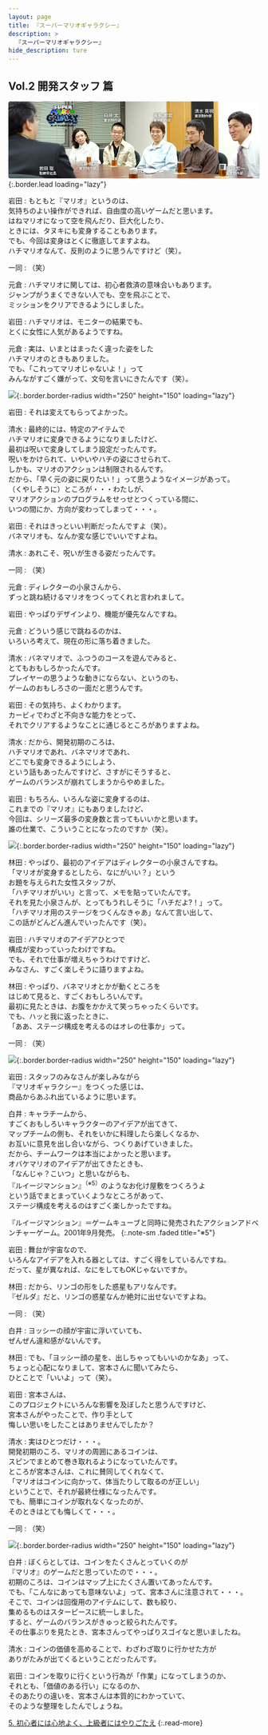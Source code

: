 ```yaml
---
layout: page
title: 『スーパーマリオギャラクシー』
description: >
  『スーパーマリオギャラクシー』
hide_description: ture
---
```


## Vol.2 開発スタッフ 篇

![](/interviews/jp/wii/rmgj/vol2/img/mainvisual.jpg){:.border.lead loading="lazy"}

岩田
: もともと『マリオ』というのは、<br>気持ちのよい操作ができれば、自由度の高いゲームだと思います。<br>はねマリオになって空を飛んだり、巨大化したり、<br>ときには、タヌキにも変身することもあります。<br>でも、今回は変身はとくに徹底してますよね。<br>ハチマリオなんて、反則のように思うんですけど（笑）。

一同
: （笑）

元倉
: ハチマリオに関しては、初心者救済の意味合いもあります。<br>ジャンプがうまくできない人でも、空を飛ぶことで、<br>ミッションをクリアできるようにしました。

岩田
: ハチマリオは、モニターの結果でも、<br>とくに女性に人気があるようですね。

元倉
: 実は、いまとはまったく違った姿をした<br>ハチマリオのときもありました。<br>でも、「これってマリオじゃないよ！」って<br>みんながすごく嫌がって、文句を言いにきたんです（笑）。

![](/interviews/jp/wii/rmgj/vol2/img/photo12.jpg){:.border.border-radius width="250" height="150" loading="lazy"}

岩田
: それは変えてもらってよかった。

清水
: 最終的には、特定のアイテムで<br>ハチマリオに変身できるようになりましたけど、<br>最初は呪いで変身してしまう設定だったんです。<br>呪いをかけられて、いやいやハチの姿にさせられて、<br>しかも、マリオのアクションは制限されるんです。<br>だから、「早く元の姿に戻りたい！」って思うようなイメージがあって。<br>（くやしそうに）ところが・・・わたしが、<br>マリオアクションのプログラムをせっせとつくっている間に、<br>いつの間にか、方向が変わってしまって・・・。

岩田
: それはきっといい判断だったんですよ（笑）。<br>バネマリオも、なんか変な感じでいいですよね。

清水
: あれこそ、呪いが生きる姿だったんです。

一同
: （笑）

元倉
: ディレクターの小泉さんから、<br>ずっと跳ね続けるマリオをつくってくれと言われまして。

岩田
: やっぱりデザインより、機能が優先なんですね。

元倉
: どういう感じで跳ねるのかは、<br>いろいろ考えて、現在の形に落ち着きました。

清水
: バネマリオで、ふつうのコースを遊んでみると、<br>とてもおもしろかったんです。<br>プレイヤーの思うような動きにならない、というのも、<br>ゲームのおもしろさの一面だと思うんです。

岩田
: その気持ち、よくわかります。<br>カービィでわざと不向きな能力をとって、<br>それでクリアするようなことに通じるところがありますよね。

清水
: だから、開発初期のころは、<br>ハチマリオであれ、バネマリオであれ、<br>どこでも変身できるようにしよう、<br>という話もあったんですけど、さすがにそうすると、<br>ゲームのバランスが崩れてしまうからやめました。

岩田
: もちろん、いろんな姿に変身するのは、<br>これまでの『マリオ』にもありましたけど、<br>今回は、シリーズ最多の変身数と言ってもいいかと思います。<br>誰の仕業で、こういうことになったのですか（笑）。

![](/interviews/jp/wii/rmgj/vol2/img/photo13.jpg){:.border.border-radius width="250" height="150" loading="lazy"}

林田
: やっぱり、最初のアイデアはディレクターの小泉さんですね。<br>「マリオが変身するとしたら、なにがいい？」という<br>お題を与えられた女性スタッフが、<br>「ハチマリオがいい」と言って、メモを貼っていたんです。<br>それを見た小泉さんが、とってもうれしそうに「ハチだよ?！」って。<br>「ハチマリオ用のステージをつくんなきゃあ」なんて言い出して、<br>この話がどんどん進んでいったんです（笑）。

岩田
: ハチマリオのアイデアひとつで<br>構成が変わっていったわけですね。<br>でも、それで仕事が増えちゃうわけですけど、<br>みなさん、すごく楽しそうに語りますよね。

林田
: やっぱり、バネマリオとかが動くところを<br>はじめて見ると、すごくおもしろいんです。<br>最初に見たときは、お腹をかかえて笑っちゃったくらいです。<br>でも、ハッと我に返ったときに、<br>「ああ、ステージ構成を考えるのはオレの仕事か」って。

一同
: （笑）

![](/interviews/jp/wii/rmgj/vol2/img/photo14.jpg){:.border.border-radius width="250" height="150" loading="lazy"}

岩田
: スタッフのみなさんが楽しみながら<br>『マリオギャラクシー』をつくった感じは、<br>商品からあふれ出ているように思います。

白井
: キャラチームから、<br>すごくおもしろいキャラクターのアイデアが出てきて、<br>マップチームの側も、それをいかに料理したら楽しくなるか、<br>お互いに意見を出し合いながら、つくりあげていきました。<br>だから、チームワークは本当によかったと思います。<br>オバケマリオのアイデアが出てきたときも、<br>「なんじゃ？こいつ」と思いながらも、<br>『ルイージマンション』<sup>（※5）</sup>のようなお化け屋敷をつくろうよ<br>という話でまとまっていくようなところがあって、<br>ステージ構成を考えるのはすごく楽しかったですね。

『ルイージマンション』＝ゲームキューブと同時に発売されたアクションアドベンチャーゲーム。2001年9月発売。
{:.note-sm .faded title="※5"}

岩田
: 舞台が宇宙なので、<br>いろんなアイデアを入れる器としては、すごく得をしているんですね。<br>だって、星が異なれば、なにをしてもOKじゃないですか。

林田
: だから、リンゴの形をした惑星もアリなんです。<br>『ゼルダ』だと、リンゴの惑星なんか絶対に出せないですよね。

一同
: （笑）

白井
: ヨッシーの顔が宇宙に浮いていても、<br>ぜんぜん違和感がないんです。

林田
: でも、「ヨッシー顔の星を、出しちゃってもいいのかなあ」って、<br>ちょっと心配になりまして、宮本さんに聞いてみたら、<br>ひとことで「いいよ」って（笑）。

岩田
: 宮本さんは、<br>このプロジェクトにいろんな影響を及ぼしたと思うんですけど、<br>宮本さんがやったことで、作り手として<br>悔しい思いをしたことはありませんでしたか？

清水
: 実はひとつだけ・・・。<br>開発初期のころ、マリオの周囲にあるコインは、<br>スピンでまとめて巻き取れるようになっていたんです。<br>ところが宮本さんは、これに賛同してくれなくて、<br>「マリオはコインに向かって、体当たりして取るのが正しい」<br>ということで、それが最終仕様になったんです。<br>でも、簡単にコインが取れなくなったのが、<br>そのときはとても悔しくて・・・。

一同
: （笑）

![](/interviews/jp/wii/rmgj/vol2/img/photo15.jpg){:.border.border-radius width="250" height="150" loading="lazy"}

白井
: ぼくらとしては、コインをたくさんとっていくのが<br>『マリオ』のゲームだと思っていたので・・・。<br>初期のころは、コインはマップ上にたくさん置いてあったんです。<br>でも、「こんなにあっても意味ないよ」って、宮本さんに注意されて・・・。<br>そこで、コインは回復用のアイテムにして、数も絞り、<br>集めるものはスターピースに統一しました。<br>すると、ゲームのバランスがきゅっと絞られたんです。<br>その仕事ぶりを見たとき、宮本さんってやっぱりスゴイなと思いましたね。

清水
: コインの価値を高めることで、わざわざ取りに行かせた方が<br>ありがたみが出てくるということだったんです。

岩田
: コインを取りに行くという行為が「作業」になってしまうのか、<br>それとも、「価値のある行い」になるのか、<br>そのあたりの違いを、宮本さんは本質的にわかっていて、<br>そのような整理をしたんでしょうね。

[5. 初心者には心地よく、上級者にはやりごたえ](5.md)
{:.read-more}

